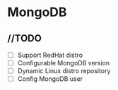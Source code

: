 MongoDB
=======

## //TODO
* [ ] Support RedHat distro
* [ ] Configurable MongoDB version
* [ ] Dynamic Linux distro repository
* [ ] Config MongoDB user
